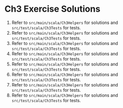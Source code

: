# Ch3 Exercise Solutions
1. Refer to `src/main/scala/Ch3Helpers` for solutions and `src/test/scala/Ch3Tests` for tests.
2. Refer to `src/main/scala/Ch3Helpers` for solutions and `src/test/scala/Ch3Tests` for tests.
3. Refer to `src/main/scala/Ch3Helpers` for solutions and `src/test/scala/Ch3Tests` for tests.
4. Refer to `src/main/scala/Ch3Helpers` for solutions and `src/test/scala/Ch3Tests` for tests.
5. Refer to `src/main/scala/Ch3Helpers` for solutions and `src/test/scala/Ch3Tests` for tests.
6. Refer to `src/main/scala/Ch3Helpers` for solutions and `src/test/scala/Ch3Tests` for tests.
7. Refer to `src/main/scala/Ch3Helpers` for solutions and `src/test/scala/Ch3Tests` for tests.
8. Refer to `src/main/scala/Ch3Helpers` for solutions and `src/test/scala/Ch3Tests` for tests.

